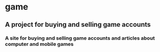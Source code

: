 # game

## A project for buying and selling game accounts

### A site for buying and selling game accounts and articles about computer and mobile games

